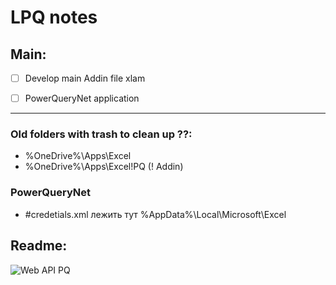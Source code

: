 # LPQ notes

## Main:
 - [ ] Develop main Addin file xlam
 - [ ] PowerQueryNet application


- - -


### Old folders with trash to clean up ??:
- %OneDrive%\Apps\Excel
- %OneDrive%\Apps\Excel\!PQ (! Addin)


### PowerQueryNet
- #credetials.xml лежить тут %AppData%\Local\Microsoft\Excel


## Readme:
![Web API PQ](https://github.com/ninmonkey/ninMonkQuery-examples/tree/main/WebRequests)
